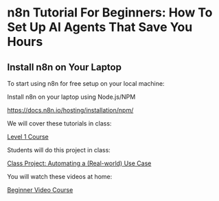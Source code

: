 # n8n Tutorial For Beginners: How To Set Up AI Agents That Save You Hours

## Install n8n on Your Laptop

To start using n8n for free setup on your local machine:

Install n8n on your laptop using Node.js/NPM

https://docs.n8n.io/hosting/installation/npm/

We will cover these tutorials in class:


[Level 1 Course](https://docs.n8n.io/courses/level-one/)

Students will do this project in class:

[Class Project: Automating a (Real-world) Use Case](https://docs.n8n.io/courses/level-one/chapter-3/)


You will watch these videos at home:


[Beginner Video Course](https://docs.n8n.io/video-courses/#beginner)


